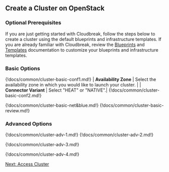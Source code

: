## Create a Cluster on OpenStack

### Optional Prerequisites 

If you are just getting started with Cloudbreak, follow the steps below to create a cluster using the default blueprints and infrastructure templates. If you are already familiar with Cloudbreak, review the [Blueprints](blueprints.md) and [Templates](templates-os.md) documentation to customize your blueprints and infrastructure templates.  

### Basic Options 

{!docs/common/cluster-basic-conf1.md!}
| **Availability Zone** | Select the availability zone in which you would like to launch your cluster. |
| **Connector Variant** | Select "HEAT" or "NATIVE".|
{!docs/common/cluster-basic-conf2.md!}


{!docs/common/cluster-basic-net&blue.md!}
{!docs/common/cluster-basic-review.md!}
    
    
### Advanced Options

{!docs/common/cluster-adv-1.md!}
{!docs/common/cluster-adv-2.md!}

{!docs/common/cluster-adv-3.md!} 

{!docs/common/cluster-adv-4.md!} 


<div class="next">
<a href="../os-clusters-access/index.html">Next: Access Cluster</a>
</div>